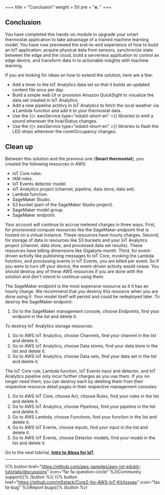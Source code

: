 +++
title = "Conclusion"
weight = 50
pre = "<b>e. </b>"
+++

## Conclusion
You have completed this hands-on module to upgrade your smart thermostat application to take advantage of a trained machine learning model. You have now previewed the end-to-end experience of how to build an IoT application: acquire physical data from sensors, synchronize state between the edge and the cloud, build a serverless application to control an edge device, and transform data in to actionable insights with machine learning.

If you are looking for ideas on how to extend the solution, here are a few:

* Add a timer to the IoT Analytics data set so that it builds an updated content file once per day.
* Build a simple web UI or provision Amazon QuickSight to visualize the data set created in IoT Analytics.
* Add a new pipeline actitivy in IoT Analytics to fetch the local weather via a Lambda function and add it to your thermostat data.
* Use the {{< awsService type="edukit-short-en" >}} libraries to emit a sound whenever the hvacStatus changes.
* Use the {{< awsService type="edukit-short-en" >}} libraries to flash the LED strips whenever the roomOccupancy changes.

## Clean up
Between this solution and the previous one (**Smart thermostat**), you created the following resources in AWS:

* IoT Core rules.
* IAM roles.
* IoT Events detector model.
* IoT Analytics project (channel, pipeline, data store, data set).
* Lambda function.
* SageMaker Studio.
* S3 bucket (part of the SageMaker Studio project).
* SageMaker model group.
* SageMaker endpoint.

Your account will continue to accrue metered charges in three ways. First, for provisioned compute resources like the SageMaker endpoint that is hosted on a virtual instance. These resources have hourly charges. Second, for storage of data in resources like S3 buckets and your IoT Analytics project (channel, data store, and processed data set results). These resources have billing dimensions like Gigabyte-month. Third, for event-driven activity like publishing messages to IoT Core, invoking the Lambda function, and processing events in IoT Events, you are billed per event. So if you were to turn off your device, the event-driven activity would cease. You should destroy any of these AWS resources if you are done with the solution and don't intend to continue using them.

The SageMaker endpoint is the most expensive resource as it it has an hourly charge. We recommend that you destroy this resource when you are done using it. Your model itself will persist and could be redeployed later. To destroy the SageMaker endpoint:

1. Go to the SageMaker management console, choose Endpoints, find your endpoint in the list and delete it.

To destroy IoT Analytics storage resources:

1. Go to AWS IoT Analytics, choose Channels, find your channel in the list and delete it.
1. Go to AWS IoT Analytics, choose Data stores, find your data store in the list and delete it.
1. Go to AWS IoT Analytics, choose Data sets, find your data set in the list and delete it.

The IoT Core rule, Lambda function, IoT Events input and detector, and IoT Analytics pipeline only incur further charges as you use them. If you no longer need them, you can destroy each by deleting them from their respective resource detail pages in their respective management consoles:

1. Go to AWS IoT Core, choose Act, choose Rules, find your rules in the list and delete it.
1. Go to AWS IoT Analytics, choose Pipelines, find your pipeline in the list and delete it.
1. Go to AWS Lambda, choose Functions, find your function in the list and delete it.
1. Go to AWS IoT Events, choose Inputs, find your input in the list and delete it.
1. Go to AWS IoT Events, choose Detector models, find your model in the list and delete it.


Go to the next tutorial, [**Intro to Alexa for IoT**](/en/intro-to-alexa-for-iot.html).

---
{{% button href="https://github.com/aws-samples/aws-iot-edukit-tutorials/discussions" icon="far fa-question-circle" %}}Community support{{% /button %}} {{% button href="https://github.com/m5stack/Core2-for-AWS-IoT-Kit/issues" icon="fas fa-bug" %}}Report bugs{{% /button %}}